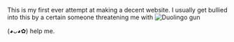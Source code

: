 This is my first ever attempt at making a decent website.
I usually get bullied into this by a certain someone threatening me with
![Duolingo gun](https://cdn.discordapp.com/role-icons/592138022183763969/34b4233242d2192b0aa7f60760d0a057.webp?size=80&quality=lossless)

(◕ᴗ◕✿) help me.
